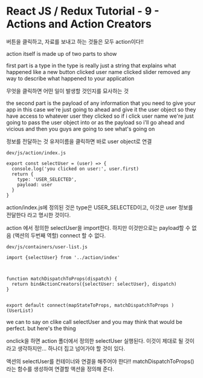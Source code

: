 # React JS / Redux Tutorial - 9 - Actions and Action Creators

버튼을 클릭하고, 자료를 보내고 하는 것들은 모두 action이다!!

action itself is made up of two parts to show

first part is a type in the type is really just a string that explains what happened like a new button clicked user name clicked slider removed any way to describe what happened to your application

무엇을 클릭하면 어떤 일이 발생할 것인지를 묘사하는 것


the second part is the payload of any information that you need to give your app in this case we're just going to ahead and give it the user object so they have access to whatever user they clicked so if i click user name we're just going to pass the user object into or as the payload so i'll go ahead and vicious and then you guys are going to see what's going on

정보를 전달하는 것
유저이름을 클릭하면 바로 user object로 연결


```
dev/js/action/index.js

export const selectUser = (user) => {
  console.log('you clicked on user:', user.first)
  return {
    type: 'USER_SELECTED',
    payload: user
  }
}
```
action/index.js에 정의된 것은
type은 USER_SELECTED이고, 이것은 user 정보를 전달한다 라고 명시한 것이다.

action 에서 정의한 selectUser을 import한다.
하지만 이것만으로는 payload할 수 없음 (액션의 두번째 역할) connect 할 수 없다.

```
dev/js/containers/user-list.js

import {selectUser} from '../action/index'



function matchDispatchToProps(dispatch) {
  return bindActionCreators({selectUser: selectUser}, dispatch)
}


export default connect(mapStateToProps, matchDispatchToProps )(UserList)

```


we can to say on clike call selectUser and you may think that would be perfect. but here's the thing

onclick을 하면 action 폴더에서 정의한 selectUser 실행된다.
이것이 제대로 될 것이라고 생각하지만... 하나더 집고 넘어가야 할 것이 있다.

액션의 selectUser를 컨테이너와 연결을 해주어야 한다!!
matchDispatchToProps()라는 함수를 생성하여 연결할 액션을 정의해 준다.
